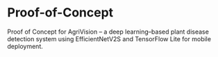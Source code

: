 # Proof-of-Concept
Proof of Concept for AgriVision – a deep learning–based plant disease detection system using EfficientNetV2S and TensorFlow Lite for mobile deployment.

